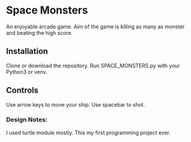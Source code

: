 # Space Monsters
An enjoyable arcade game. Aim of the game is killing as many as monster and beating the high score.



## Installation

Clone or download the repository. Run SPACE_MONSTERS.py with your Python3 or venv.


## Controls

Use arrow keys to move your ship. Use spacebar to shot.

### Design Notes:
I used turtle module mostly. This my first programming project ever.
